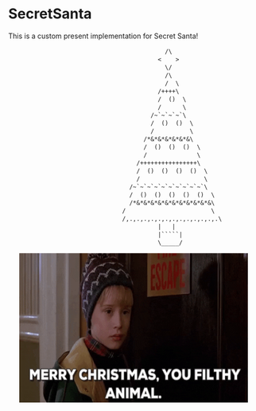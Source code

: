 # SecretSanta
This is a custom present implementation for Secret Santa! 



                                                /\
                                              <    >
                                                \/
                                                /\
                                                /  \
                                              /++++\
                                              /  ()  \
                                              /      \
                                            /~`~`~`~`\
                                            /  ()  ()  \
                                            /          \
                                          /*&*&*&*&*&*&\
                                          /  ()  ()  ()  \
                                          /              \
                                        /++++++++++++++++\
                                        /  ()  ()  ()  ()  \
                                        /                  \
                                      /~`~`~`~`~`~`~`~`~`~`\
                                      /  ()  ()  ()  ()  ()  \
                                      /*&*&*&*&*&*&*&*&*&*&*&\
                                    /                        \
                                    /,.,.,.,.,.,.,.,.,.,.,.,.,.\
                                              |   |
                                              |`````|
                                              \_____/


                          
                          


<p align="center">
  <img width="460" height="300" src=readme_images/giphy.gif>
</p>